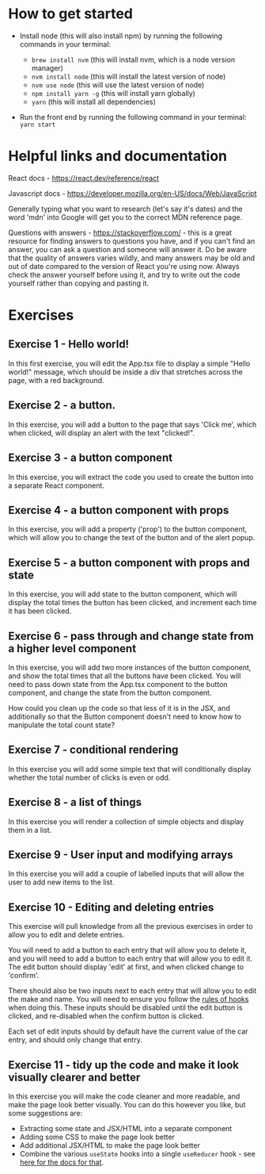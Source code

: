 # How to get started

* Install node (this will also install npm) by running the following commands in your terminal: 
  * `brew install nvm` (this will install nvm, which is a node version manager)
  * `nvm install node` (this will install the latest version of node)
  * `nvm use node` (this will use the latest version of node)
  * `npm install yarn -g` (this will install yarn globally)
  * `yarn` (this will install all dependencies)

* Run the front end by running the following command in your terminal: `yarn start`

# Helpful links and documentation

React docs - https://react.dev/reference/react

Javascript docs - https://developer.mozilla.org/en-US/docs/Web/JavaScript

Generally typing what you want to research (let's say it's dates) and the word 'mdn' into Google will get you to the correct MDN reference page.

Questions with answers - https://stackoverflow.com/ - this is a great resource for finding answers to questions you have, and if you can't find an answer, you can ask a question and someone will answer it. Do be aware that the quality of answers varies wildly, and many answers may be old and out of date compared to the version of React you're using now. Always check the answer yourself before using it, and try to write out the code yourself rather than copying and pasting it.

# Exercises

## Exercise 1 - Hello world!
In this first exercise, you will edit the App.tsx file to display a simple "Hello world!" message, which should be inside a div that stretches across the page, with a red background.

## Exercise 2 - a button.
In this exercise, you will add a button to the page that says 'Click me', which when clicked, will display an alert with the text "clicked!".

## Exercise 3 - a button component
In this exercise, you will extract the code you used to create the button into a separate React component.

## Exercise 4 - a button component with props
In this exercise, you will add a property ('prop') to the button component, which will allow you to change the text of the button and of the alert popup.

## Exercise 5 - a button component with props and state
In this exercise, you will add state to the button component, which will display the total times the button has been clicked, and increment each time it has been clicked.

## Exercise 6 - pass through and change state from a higher level component
In this exercise, you will add two more instances of the button component, and show the total times that all the buttons have been clicked. You will need to pass down state from the App.tsx component to the button component, and change the state from the button component.

How could you clean up the code so that less of it is in the JSX, and additionally so that the Button component doesn't need to know how to manipulate the total count state?

## Exercise 7 - conditional rendering
In this exercise you will add some simple text that will conditionally display whether the total number of clicks is even or odd.

## Exercise 8 - a list of things
In this exercise you will render a collection of simple objects and display them in a list.

## Exercise 9 - User input and modifying arrays
In this exercise you will add a couple of labelled inputs that will allow the user to add new items to the list.

## Exercise 10 - Editing and deleting entries
This exercise will pull knowledge from all the previous exercises in order to allow you to edit and delete entries. 

You will need to add a button to each entry that will allow you to delete it, and you will need to add a button to each entry that will allow you to edit it. The edit button should display 'edit' at first, and when clicked change to 'confirm'.

There should also be two inputs next to each entry that will allow you to edit the make and name. You will need to ensure you follow the [rules of hooks](https://react.dev/warnings/invalid-hook-call-warning) when doing this. These inputs should be disabled until the edit button is clicked, and re-disabled when the confirm button is clicked.

Each set of edit inputs should by default have the current value of the car entry, and should only change that entry.

## Exercise 11 - tidy up the code and make it look visually clearer and better
In this exercise you will make the code cleaner and more readable, and make the page look better visually. You can do this however you like, but some suggestions are:
* Extracting some state and JSX/HTML into a separate component
* Adding some CSS to make the page look better
* Add additional JSX/HTML to make the page look better
* Combine the various `useState` hooks into a single `useReducer` hook - see [here for the docs for that](https://react.dev/reference/react/useReducer).